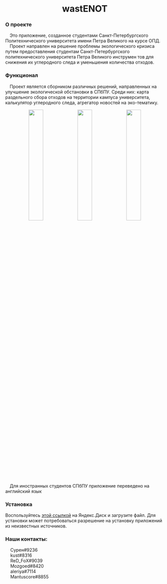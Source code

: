 <h1 align="center"> wastENOT </h1>
<h3><b>О проекте</b></h3>
<p>&emsp;Это приложение, созданное студентами Санкт-Петербургского Политехнического университета имени Петра Великого на курсе ОПД.  
<br>&emsp;Проект направлен на решение проблемы экологического кризиса путем предоставления студентам Санкт-Петербургского политехнического университета Петра Великого инструмен
тов для снижения их углеродного следа и уменьшения количества отходов.</p>

<h3><b>Функционал</b></h3>
<p>
&emsp;Проект является сборником различных решений, направленных на улучшение экологической обстановки в СПбПУ. Среди них: карта раздельного сбора отходов на территории кампуса университета, калькулятор углеродного следа, агрегатор новостей на эко-тематику.
</p>
<p align="center">
  <img src="https://github.com/CypeH2O/wastENOT/assets/84967883/03b7f81e-32e3-4ba6-a337-c014b29340af" width="30%"></img> <img       src="https://github.com/CypeH2O/wastENOT/assets/84967883/2c4bc050-0014-4d5c-ae37-4eafb2355fc0" width="30%"></img> <img      src="https://github.com/CypeH2O/wastENOT/assets/84967883/356a6665-4251-4285-8205-595db3c9d699" width="30%"></img> 
</p>
<p>
&emsp;Для иностранных студентов СПбПУ приложение переведено на английский язык
</p>

<h3>Установка <img align="center" height="16" width="16" src="https://cdn.simpleicons.org/android/white" /></h3>
<p>Воспользуйтесь <a href="https://disk.yandex.ru/d/Mq8IlWjyOaievA" target="_blank">этой ссылкой</a> на Яндекс.Диск и загрузите файл. Для установки может потребоваться разрешение на установку приложений из неизвестных источников. 
</p>

<h3><b>Наши контакты:</b></h3> 
<p>
  <img align="center" height="12" width="12" src="https://cdn.simpleicons.org/discord/white" /> Сурен#9236<br> 
  <img align="center" height="12" width="12" src="https://cdn.simpleicons.org/discord/white" /> kust#8316<br> 
  <img align="center" height="12" width="12" src="https://cdn.simpleicons.org/discord/white" /> ReD_FoX#9039<br>
  <img align="center" height="12" width="12" src="https://cdn.simpleicons.org/discord/white" /> Mozgoed#8420<br>
  <img align="center" height="12" width="12" src="https://cdn.simpleicons.org/discord/white" /> aleriya#7114<br>
  <img align="center" height="12" width="12" src="https://cdn.simpleicons.org/discord/white" /> Mantuscore#8855
</p>
